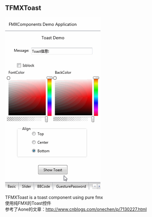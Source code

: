 ## TFMXToast

![TFMXToast](../SnapShots/FMXToast.gif)  

TFMXToast is a toast component using pure fmx<br>
使用纯FMX的Toast控件<br>
参考了Aone的文章：http://www.cnblogs.com/onechen/p/7130227.html <br> 